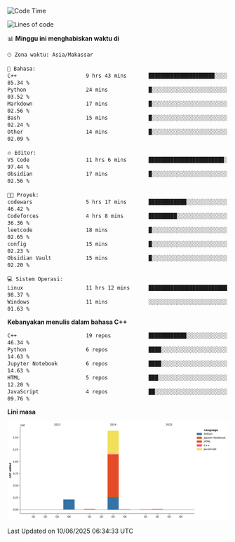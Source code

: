 <!--START_SECTION:waka-->
![Code Time](http://img.shields.io/badge/Code%20Time-268%20hrs%2041%20mins-blue)

![Lines of code](https://img.shields.io/badge/Sejak%20Hello%20World%20aku%20telah%20menulis-1.9%20million%20baris%20kode-blue)

📊 **Minggu ini menghabiskan waktu di** 

```text
🕑︎ Zona waktu: Asia/Makassar

💬 Bahasa: 
C++                      9 hrs 43 mins       █████████████████████░░░░   85.34 % 
Python                   24 mins             █░░░░░░░░░░░░░░░░░░░░░░░░   03.52 % 
Markdown                 17 mins             █░░░░░░░░░░░░░░░░░░░░░░░░   02.56 % 
Bash                     15 mins             █░░░░░░░░░░░░░░░░░░░░░░░░   02.24 % 
Other                    14 mins             █░░░░░░░░░░░░░░░░░░░░░░░░   02.09 % 

🔥 Editor: 
VS Code                  11 hrs 6 mins       ████████████████████████░   97.44 % 
Obsidian                 17 mins             █░░░░░░░░░░░░░░░░░░░░░░░░   02.56 % 

🐱‍💻 Proyek: 
codewars                 5 hrs 17 mins       ████████████░░░░░░░░░░░░░   46.42 % 
Codeforces               4 hrs 8 mins        █████████░░░░░░░░░░░░░░░░   36.36 % 
leetcode                 18 mins             █░░░░░░░░░░░░░░░░░░░░░░░░   02.65 % 
config                   15 mins             █░░░░░░░░░░░░░░░░░░░░░░░░   02.23 % 
Obsidian Vault           15 mins             █░░░░░░░░░░░░░░░░░░░░░░░░   02.20 % 

💻 Sistem Operasi: 
Linux                    11 hrs 12 mins      █████████████████████████   98.37 % 
Windows                  11 mins             ░░░░░░░░░░░░░░░░░░░░░░░░░   01.63 % 
```

**Kebanyakan menulis dalam bahasa C++** 

```text
C++                      19 repos            ████████████░░░░░░░░░░░░░   46.34 % 
Python                   6 repos             ████░░░░░░░░░░░░░░░░░░░░░   14.63 % 
Jupyter Notebook         6 repos             ████░░░░░░░░░░░░░░░░░░░░░   14.63 % 
HTML                     5 repos             ███░░░░░░░░░░░░░░░░░░░░░░   12.20 % 
JavaScript               4 repos             ██░░░░░░░░░░░░░░░░░░░░░░░   09.76 % 
```



**Lini masa**

![Lines of Code chart](https://raw.githubusercontent.com/yusuf601/yusuf601/main/assets/bar_graph.png)


 Last Updated on 10/06/2025 06:34:33 UTC
<!--END_SECTION:waka-->

